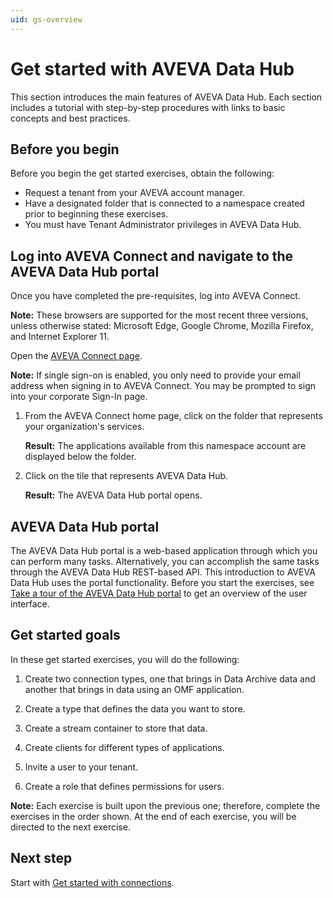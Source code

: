 ```yaml
---
uid: gs-overview
---
```


# Get started with AVEVA Data Hub

This section introduces the main features of AVEVA Data Hub. Each section includes a tutorial with step-by-step procedures with links to basic concepts and best practices.

## Before you begin

Before you begin the get started exercises, obtain the following:

- Request a tenant from your AVEVA account manager.
- Have a designated folder that is connected to a namespace created prior to beginning these exercises. 
- You must have Tenant Administrator privileges in AVEVA Data Hub. 

## Log into AVEVA Connect and navigate to the AVEVA Data Hub portal

Once you have completed the pre-requisites, log into AVEVA Connect.

**Note:** These browsers are supported for the most recent three versions, unless otherwise stated: Microsoft Edge, Google Chrome, Mozilla Firefox, and Internet Explorer 11. 

Open the [AVEVA Connect page](https://connect.aveva.com/). 

   **Note:** If single sign-on is enabled, you only need to provide your email address when signing in to AVEVA Connect. You may be prompted to sign into your corporate Sign-In page.

1. From the AVEVA Connect home page, click on the folder that represents your organization's services.
   
   **Result:** The applications available from this namespace account are displayed below the folder. 
     
1. Click on the tile that represents AVEVA Data Hub.

   **Result:** The AVEVA Data Hub portal opens.

## AVEVA Data Hub portal

The AVEVA Data Hub portal is a web-based application through which you can perform many tasks. Alternatively, you can accomplish the same tasks through the AVEVA Data Hub REST-based API. This introduction to AVEVA Data Hub uses the portal functionality. Before you start the exercises, see [Take a tour of the AVEVA Data Hub portal](xref:introPortalInterface) to get an overview of the user interface.

## Get started goals

In these get started exercises, you will do the following:

1. Create two connection types, one that brings in Data Archive data and another that brings in data using an OMF application.

1. Create a type that defines the data you want to store.

1. Create a stream container to store that data.

1. Create clients for different types of applications.

1. Invite a user to your tenant.

1. Create a role that defines permissions for users.

**Note:** Each exercise is built upon the previous one; therefore, complete the exercises in the order shown. At the end of each exercise, you will be directed to the next exercise.  

## Next step

Start with [Get started with connections](xref:gsConnections).
